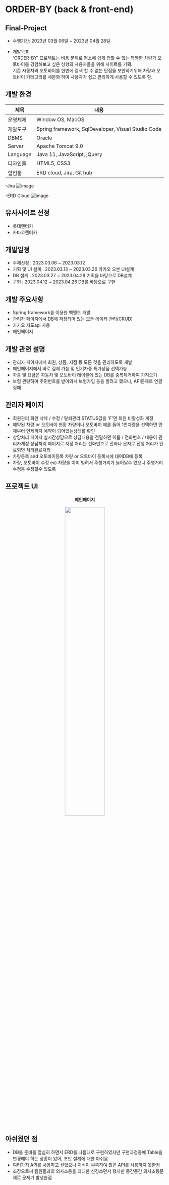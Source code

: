 # ORDER-BY (back & front-end)
## Final-Project

* 수행기간: 2023년 03월 06일 ~ 2023년 04월 28일

* 개발목표 <br> 'ORDER-BY' 프로젝트는 비용 문제로 평소에 쉽게 접할 수 없는 특별한 차량과 오토바이를 경험해보고 싶은 성향의 사용자들을 위해 사이트를 기획. <br>
기존 자동차와 오토바이를 한번에 검색 할 수 없는 단점을 보안하기위해 차량과 오토바이 카테고리를 세분화 하여 사용자가 쉽고 편리하게 사용할 수 있도록 함.


  
## 개발 환경

  |제목|내용|
  |-----|----|
  |운영체제|Window OS, MacOS|
  |개발도구|Spring framework, SqlDeveloper, Visual Studio Code|
  |DBMS|Oracle|
  |Server|Apache Tomcat 9.0|
  |Language|Java 11, JavaScript, jQuery|
  |디자인툴|HTML5, CSS3|
  |협업툴|ERD cloud, Jira, Git hub|
  
-Jira
![image](https://github.com/hswoo9/OrderBy/assets/118331567/bf07ce67-7dca-4bde-9f34-b4ca52e312a7)

-ERD Cloud
![image](https://github.com/hswoo9/OrderBy/assets/118331567/8f4ab56d-c003-42de-adc2-0853e16c639a)

## 유사사이트 선정

* 롯데렌터카
* 카타고렌터카


## 개발일정

* 주제선정 : 2023.03.06 ~ 2023.03.12
* 기획 및 UI 설계 : 2023.03.13 ~ 2023.03.26 카카오 오븐 UI설계
* DB 설계 : 2023.03.27 ~ 2023.04.29 기획을 바탕으로 DB설계
* 구현 : 2023.04.12 ~ 2023.04.26 DB를 바탕으로 구현


## 개발 주요사항

* Spring framework를 이용한 백엔드 개발
* 관리자 페이지에서 DB에 저장되어 있는 모든 데이터 관리(CRUD)
* 카카오 지도api 사용
* 메인페이지


## 개발 관련 설명

* 관리자 페이지에서 회원, 상품, 지점 등 모든 것을 관리하도록 개발
* 메인페이지에서 바로 결제 가능 및 인기차종 특가상품 선택가능
* 차종 및 요금은 자동차 및 오토바이 테이블에 있는 DB를 중복제거하여 가져오기
* 보험 관련하여 주민번호를 받아와서 보험가입 등을 할려고 했으나, API문제로 연결실패


## 관리자 페이지
* 회원관리
회원 삭제 / 수정 / 탈퇴관리 
STATUS값을 'F'면 회원 비활성화 계정 
* 예약된 차량 or 오토바이 현황 
차량이나 오토바이 예를 들어 1번차량을 선택하면 언제부터 언제까지 예약이 되어있는상태를 확인
* 상담처리 페이지 
실시간상담으로 상담내용을 전달하면 이름 / 전화번호 / 내용이 관리자계정 상담처리 페이지로 지정 
처리는 전화번호로 전화나 문자로 진행 처리가 완료되면 처리완료처리
* 차량등록 and 오토바이등록
차량 or 오토바이 등록시에 대여DB에 등록
* 차량, 오토바이 수정 
ex) 차량을 이미 빌려서 주행거리가 늘어날수 있으니 주행거리 수정등 수정할수 있도록

 

## 프로젝트 UI


<div align="center">
  
  <p><strong> 메인페이지 </strong></p>
  
  <img src="https://user-images.githubusercontent.com/118333635/236735637-7a40a1c7-f486-4e96-b6d4-45d81d7d5385.png"  width="50%" height="50%"> 
</div> 


## 아쉬웠던 점

* DB를 준비를 열심히 하면서 ERD를 나름대로 구현하였지만 구현과정중에 Table을 변경해야 하는 상황이 있어, 초반 설계에 대한 아쉬움
* 여러가지 API를 사용하고 싶었으나 지식이 부족하여 많은 API를 사용하지 못한점
* 조장으로써 팀원들과의 의사소통을 최대한 신경쓰면서 했지만 중간중간 의사소통문제로 문제가 발생한점
